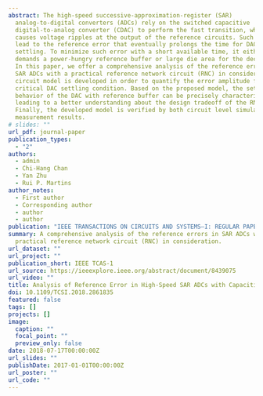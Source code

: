 ```yaml
---
abstract: The high-speed successive-approximation-register (SAR)
  analog-to-digital converters (ADCs) rely on the switched capacitive
  digital-to-analog converter (CDAC) to perform the fast transition, which
  causes voltage ripples at the output of the reference circuits. Such ripples
  lead to the reference error that eventually prolongs the time for DAC
  settling. To minimize such error with a short available time, it either
  demands a power-hungry reference buffer or large die area for the decoupling.
  In this paper, we offer a comprehensive analysis of the reference errors in
  SAR ADCs with a practical reference network circuit (RNC) in consideration. A
  circuit model is developed in order to quantify the error amplitude for the
  critical DAC settling condition. Based on the proposed model, the settling
  behavior of the DAC with reference buffer can be precisely characterized,
  leading to a better understanding about the design tradeoff of the RNC.
  Finally, the developed model is verified by both circuit level simulations and
  measurement results.
# slides: ""
url_pdf: journal-paper
publication_types:
  - "2"
authors:
  - admin
  - Chi-Hang Chan
  - Yan Zhu
  - Rui P. Martins
author_notes:
  - First author
  - Corresponding author
  - author
  - author
publication: "IEEE TRANSACTIONS ON CIRCUITS AND SYSTEMS–I: REGULAR PAPERS"
summary: A comprehensive analysis of the reference errors in SAR ADCs with a
  practical reference network circuit (RNC) in consideration.
url_dataset: ""
url_project: ""
publication_short: IEEE TCAS-1
url_source: https://ieeexplore.ieee.org/abstract/document/8439075
url_video: ""
title: Analysis of Reference Error in High-Speed SAR ADCs with Capacitive DAC
doi: 10.1109/TCSI.2018.2861835
featured: false
tags: []
projects: []
image:
  caption: ""
  focal_point: ""
  preview_only: false
date: 2018-07-17T00:00:00Z
url_slides: ""
publishDate: 2017-01-01T00:00:00Z
url_poster: ""
url_code: ""
---
```

